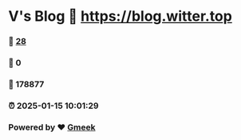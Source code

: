 # V's Blog :link: https://blog.witter.top 
### :page_facing_up: [28](https://blog.witter.top/tag.html) 
### :speech_balloon: 0 
### :hibiscus: 178877 
### :alarm_clock: 2025-01-15 10:01:29 
### Powered by :heart: [Gmeek](https://github.com/Meekdai/Gmeek)
